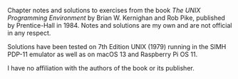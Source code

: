 Chapter notes and solutions to exercises from the book _The UNIX Programming
Environment_ by Brian W. Kernighan and Rob Pike, published by Prentice-Hall in 1984.  Notes
and solutions are my own and are not official in any respect.

Solutions have been tested on 7th Edition UNIX (1979) running in the SIMH
PDP-11 emulator as well as on macOS 13 and Raspberry Pi OS 11.

I have no affiliation with the authors of the book or its publisher.

